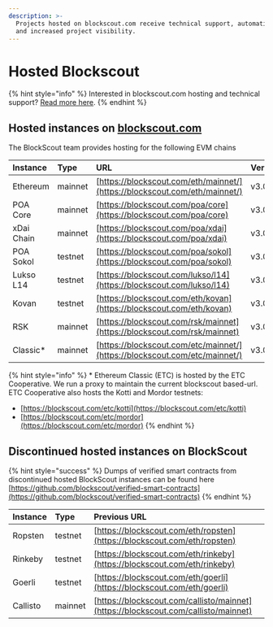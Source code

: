 ```yaml
---
description: >-
  Projects hosted on blockscout.com receive technical support, automatic updates
  and increased project visibility.
---
```


# Hosted Blockscout

{% hint style="info" %}
Interested in blockscout.com hosting and technical support? [Read more here](../../for-projects/your-chain-on-blockscout.com.md).
{% endhint %}

## Hosted instances on [blockscout.com](http://blockscout.com)

The BlockScout team provides hosting for the following EVM chains

| Instance | Type | URL | Version |
| :--- | :--- | :--- | :--- |
| Ethereum | mainnet | [https://blockscout.com/eth/mainnet/](https://blockscout.com/eth/mainnet/) | v3.0.0 |
| POA Core | mainnet | [https://blockscout.com/poa/core](https://blockscout.com/poa/core) | v3.0.0 |
| xDai Chain | mainnet | [https://blockscout.com/poa/xdai](https://blockscout.com/poa/xdai) | v3.0.0 |
| POA Sokol | testnet | [https://blockscout.com/poa/sokol](https://blockscout.com/poa/sokol) | v3.0.0 |
| Lukso L14 | testnet | [https://blockscout.com/lukso/l14](https://blockscout.com/lukso/l14) | v3.0.0 |
| Kovan | testnet | [https://blockscout.com/eth/kovan](https://blockscout.com/eth/kovan) | v3.0.0 |
| RSK | mainnet | [https://blockscout.com/rsk/mainnet](https://blockscout.com/rsk/mainnet) | v3.0.0 |
| Classic\* | mainnet | [https://blockscout.com/etc/mainnet/](https://blockscout.com/etc/mainnet/) | v3.0.0 |

{% hint style="info" %}
\* Ethereum Classic \(ETC\) is hosted by the ETC Cooperative. We run a proxy to maintain the current blockscout based-url. ETC Cooperative also hosts the Kotti and Mordor testnets:

* [https://blockscout.com/etc/kotti](https://blockscout.com/etc/kotti)
* [https://blockscout.com/etc/mordor](https://blockscout.com/etc/mordor)
{% endhint %}

## Discontinued hosted instances on BlockScout

{% hint style="success" %}
Dumps of verified smart contracts from discontinued hosted BlockScout instances can be found here [https://github.com/blockscout/verified-smart-contracts](https://github.com/blockscout/verified-smart-contracts)
{% endhint %}

| Instance | Type | Previous URL |
| :--- | :--- | :--- |
| Ropsten | testnet | [https://blockscout.com/eth/ropsten](https://blockscout.com/eth/ropsten) |
| Rinkeby | testnet | [https://blockscout.com/eth/rinkeby](https://blockscout.com/eth/rinkeby) |
| Goerli | testnet | [https://blockscout.com/eth/goerli](https://blockscout.com/eth/goerli) |
| Callisto | mainnet | [https://blockscout.com/callisto/mainnet](https://blockscout.com/callisto/mainnet) |

